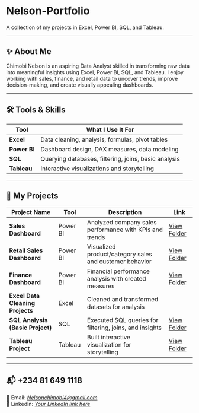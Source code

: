 # Nelson-Portfolio  
A collection of my projects in Excel, Power BI, SQL, and Tableau.

---

## ✨ About Me  
Chimobi Nelson is an aspiring Data Analyst skilled in transforming raw data into meaningful insights using Excel, Power BI, SQL, and Tableau. I enjoy working with sales, finance, and retail data to uncover trends, improve decision-making, and create visually appealing dashboards.

---

## 🛠 Tools & Skills  
| Tool | What I Use It For |
|------|-------------------|
| **Excel** | Data cleaning, analysis, formulas, pivot tables |
| **Power BI** | Dashboard design, DAX measures, data modeling |
| **SQL** | Querying databases, filtering, joins, basic analysis |
| **Tableau** | Interactive visualizations and storytelling |

---

## 📂 My Projects  
| Project Name | Tool | Description | Link |
|--------------|------|-------------|------|
| **Sales Dashboard** | Power BI | Analyzed company sales performance with KPIs and trends | [View Folder](./Sales%20Dashboard) |
| **Retail Sales Dashboard** | Power BI | Visualized product/category sales and customer behavior | [View Folder](./Retail%20sales) |
| **Finance Dashboard** | Power BI | Financial performance analysis with created measures | [View Folder](./Finance%20Dashboard) |
| **Excel Data Cleaning Projects** | Excel | Cleaned and transformed datasets for analysis |
| **SQL Analysis (Basic Project)** | SQL | Executed SQL queries for filtering, joins, and insights | [View Folder](./SQL%20queries) |
| **Tableau Project** | Tableau | Built interactive visualization for storytelling |[View Folder](./Tableau%20Project) |

---

## 📬 +234 81 649 1118  
📧 Email: *Nelsonchimobi4@gmail.com*  
💼 LinkedIn: *[Your LinkedIn link here](http://www.linkedin.com/in/Chimobi-Nelson-Ayogu)*

